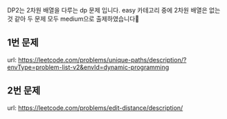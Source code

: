 DP2는 2차원 배열을 다루는 dp 문제 입니다. 
easy 카테고리 중에 2차원 배열은 없는 것 같아 두 문제 모두 medium으로 출제하였습니다🥺

## 1번 문제
url: https://leetcode.com/problems/unique-paths/description/?envType=problem-list-v2&envId=dynamic-programming

## 2번 문제 
url: https://leetcode.com/problems/edit-distance/description/

